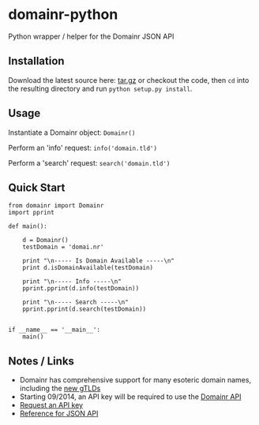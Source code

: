 domainr-python
==============

Python wrapper / helper for the Domainr JSON API

Installation
------------

Download the latest source here:  [tar.gz](https://github.com/danielwren/domainr-python/tarball/master) 
or checkout the code, then `cd` into the resulting directory and run `python setup.py install`.

Usage
-----

Instantiate a Domainr object:       `Domainr()`

Perform an 'info' request:          `info('domain.tld')`

Perform a 'search' request:         `search('domain.tld')`


Quick Start
-----------

```
from domainr import Domainr
import pprint

def main():
    
    d = Domainr()
    testDomain = 'domai.nr'
    
    print "\n----- Is Domain Available -----\n"
    print d.isDomainAvailable(testDomain)
    
    print "\n----- Info -----\n"
    pprint.pprint(d.info(testDomain))
    
    print "\n----- Search -----\n"
    pprint.pprint(d.search(testDomain))


if __name__ == '__main__':
    main()
```

Notes / Links
-------------
- Domainr has comprehensive support for many esoteric domain names, including the [new gTLDs](https://domai.nr/about/tlds)
- Starting 09/2014, an API key will be required to use the [Domainr API](https://domai.nr/api)
- [Request an API key](https://docs.google.com/forms/d/191jRookiODgYynxmX8rXuWTb4yE2gkw3N06wHF44tYs/viewform)
- [Reference for JSON API](https://domai.nr/api/docs/json)
